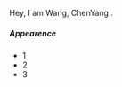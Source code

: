 Hey, I am Wang, ChenYang .
##### Appearence

- 1
- 2
- 3

[1]: 
[2]: 
[3]: 
[4]: 
[5]: 
[6]:
[7]:
[8]: 
[9]: 
[10]: 
[11]: 
[12]: 
